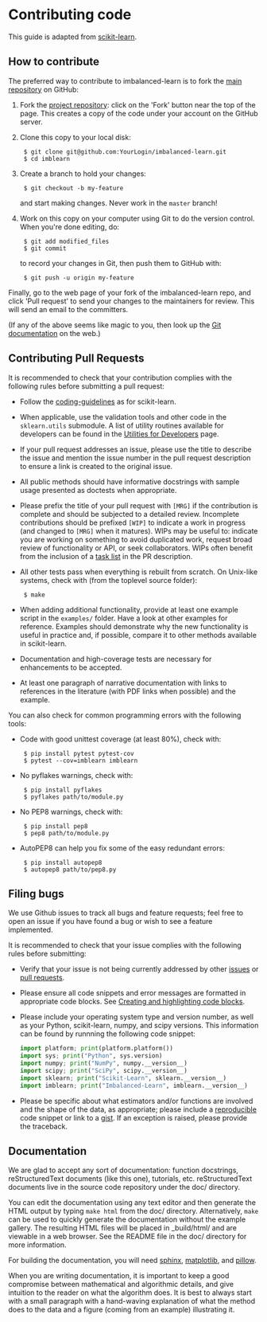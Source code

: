 Contributing code
=================

This guide is adapted from [scikit-learn](https://github.com/scikit-learn/scikit-learn/blob/master/CONTRIBUTING.md).

How to contribute
-----------------

The preferred way to contribute to imbalanced-learn is to fork the
[main repository](https://github.com/scikit-learn-contrib/imbalanced-learn) on
GitHub:

1. Fork the [project repository](https://github.com/scikit-learn-contrib/imbalanced-learn):
   click on the 'Fork' button near the top of the page. This creates
   a copy of the code under your account on the GitHub server.

2. Clone this copy to your local disk:

        $ git clone git@github.com:YourLogin/imbalanced-learn.git
        $ cd imblearn

3. Create a branch to hold your changes:

        $ git checkout -b my-feature

   and start making changes. Never work in the ``master`` branch!

4. Work on this copy on your computer using Git to do the version
   control. When you're done editing, do:

        $ git add modified_files
        $ git commit

   to record your changes in Git, then push them to GitHub with:

        $ git push -u origin my-feature

Finally, go to the web page of your fork of the imbalanced-learn repo,
and click 'Pull request' to send your changes to the maintainers for
review. This will send an email to the committers.

(If any of the above seems like magic to you, then look up the
[Git documentation](https://git-scm.com/documentation) on the web.)

Contributing Pull Requests
--------------------------

It is recommended to check that your contribution complies with the
following rules before submitting a pull request:

-  Follow the
   [coding-guidelines](http://scikit-learn.org/dev/developers/contributing.html#coding-guidelines)
   as for scikit-learn.

-  When applicable, use the validation tools and other code in the
   `sklearn.utils` submodule.  A list of utility routines available
   for developers can be found in the
   [Utilities for Developers](http://scikit-learn.org/dev/developers/utilities.html#developers-utils)
   page.

-  If your pull request addresses an issue, please use the title to describe
   the issue and mention the issue number in the pull request description to
   ensure a link is created to the original issue.

-  All public methods should have informative docstrings with sample
   usage presented as doctests when appropriate.

-  Please prefix the title of your pull request with `[MRG]` if the
   contribution is complete and should be subjected to a detailed review.
   Incomplete contributions should be prefixed `[WIP]` to indicate a work
   in progress (and changed to `[MRG]` when it matures). WIPs may be useful
   to: indicate you are working on something to avoid duplicated work,
   request broad review of functionality or API, or seek collaborators.
   WIPs often benefit from the inclusion of a
   [task list](https://github.com/blog/1375-task-lists-in-gfm-issues-pulls-comments)
   in the PR description.

-  All other tests pass when everything is rebuilt from scratch. On
   Unix-like systems, check with (from the toplevel source folder):

        $ make

-  When adding additional functionality, provide at least one
   example script in the ``examples/`` folder. Have a look at other
   examples for reference. Examples should demonstrate why the new
   functionality is useful in practice and, if possible, compare it
   to other methods available in scikit-learn.

-  Documentation and high-coverage tests are necessary for enhancements
   to be accepted.

-  At least one paragraph of narrative documentation with links to
   references in the literature (with PDF links when possible) and
   the example.

You can also check for common programming errors with the following
tools:

-  Code with good unittest coverage (at least 80%), check with:

        $ pip install pytest pytest-cov
        $ pytest --cov=imblearn imblearn

-  No pyflakes warnings, check with:

        $ pip install pyflakes
        $ pyflakes path/to/module.py

-  No PEP8 warnings, check with:

        $ pip install pep8
        $ pep8 path/to/module.py

-  AutoPEP8 can help you fix some of the easy redundant errors:

        $ pip install autopep8
        $ autopep8 path/to/pep8.py

Filing bugs
-----------
We use Github issues to track all bugs and feature requests; feel free to
open an issue if you have found a bug or wish to see a feature implemented.

It is recommended to check that your issue complies with the
following rules before submitting:

-  Verify that your issue is not being currently addressed by other
   [issues](https://github.com/scikit-learn-contrib/imbalanced-learn/issues)
   or [pull requests](https://github.com/scikit-learn-contrib/imbalanced-learn/pulls).

-  Please ensure all code snippets and error messages are formatted in
   appropriate code blocks.
   See [Creating and highlighting code blocks](https://help.github.com/articles/creating-and-highlighting-code-blocks).

-  Please include your operating system type and version number, as well
   as your Python, scikit-learn, numpy, and scipy versions. This information
   can be found by runnning the following code snippet:

   ```python
   import platform; print(platform.platform())
   import sys; print("Python", sys.version)
   import numpy; print("NumPy", numpy.__version__)
   import scipy; print("SciPy", scipy.__version__)
   import sklearn; print("Scikit-Learn", sklearn.__version__)
   import imblearn; print("Imbalanced-Learn", imblearn.__version__)
   ```

-  Please be specific about what estimators and/or functions are involved
   and the shape of the data, as appropriate; please include a
   [reproducible](https://stackoverflow.com/help/mcve) code snippet
   or link to a [gist](https://gist.github.com). If an exception is raised,
   please provide the traceback.

Documentation
-------------

We are glad to accept any sort of documentation: function docstrings,
reStructuredText documents (like this one), tutorials, etc.
reStructuredText documents live in the source code repository under the
doc/ directory.

You can edit the documentation using any text editor and then generate
the HTML output by typing ``make html`` from the doc/ directory.
Alternatively, ``make`` can be used to quickly generate the
documentation without the example gallery. The resulting HTML files will
be placed in _build/html/ and are viewable in a web browser. See the
README file in the doc/ directory for more information.

For building the documentation, you will need
[sphinx](http://sphinx-doc.org),
[matplotlib](https://matplotlib.org), and
[pillow](https://pillow.readthedocs.io).

When you are writing documentation, it is important to keep a good
compromise between mathematical and algorithmic details, and give
intuition to the reader on what the algorithm does. It is best to always
start with a small paragraph with a hand-waving explanation of what the
method does to the data and a figure (coming from an example)
illustrating it.
